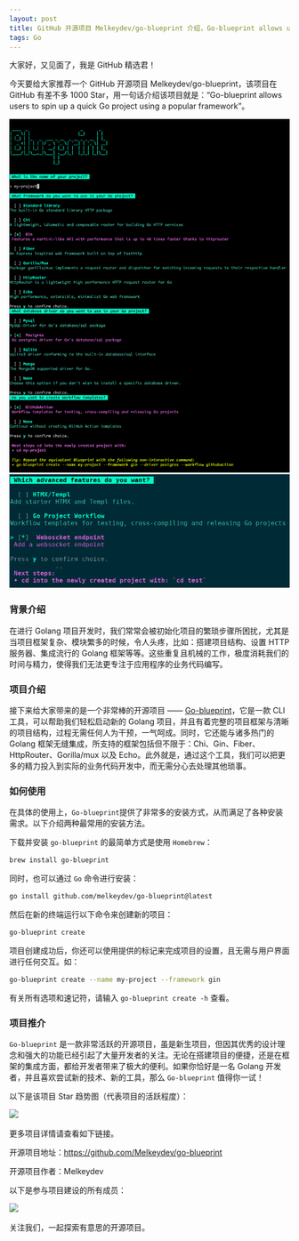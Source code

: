 ```yaml
---
layout: post
title: GitHub 开源项目 Melkeydev/go-blueprint 介绍，Go-blueprint allows users to spin up a quick Go project using a popular framework
tags: Go
---
```


大家好，又见面了，我是 GitHub 精选君！

今天要给大家推荐一个 GitHub 开源项目 Melkeydev/go-blueprint，该项目在 GitHub 有差不多 1000 Star，用一句话介绍该项目就是：“Go-blueprint allows users to spin up a quick Go project using a popular framework”。


![Starter Image](https://raw.githubusercontent.com/Melkeydev/go-blueprint/master/./public/blueprint_1.png)
![Framework Image](https://raw.githubusercontent.com/Melkeydev/go-blueprint/master/./public/blueprint_2.png)



### 背景介绍
在进行 Golang 项目开发时，我们常常会被初始化项目的繁琐步骤所困扰，尤其是当项目框架复杂、模块繁多的时候，令人头疼，比如：搭建项目结构、设置 HTTP 服务器、集成流行的 Golang 框架等等。这些重复且机械的工作，极度消耗我们的时间与精力，使得我们无法更专注于应用程序的业务代码编写。

### 项目介绍
接下来给大家带来的是一个非常棒的开源项目 —— [Go-blueprint](https://github.com/Melkeydev/go-blueprint)，它是一款 CLI 工具，可以帮助我们轻松启动新的 Golang 项目，并且有着完整的项目框架与清晰的项目结构，过程无需任何人为干预，一气呵成。同时，它还能与诸多热门的 Golang 框架无缝集成，所支持的框架包括但不限于：Chi、Gin、Fiber、HttpRouter、Gorilla/mux 以及 Echo。此外就是，通过这个工具，我们可以把更多的精力投入到实际的业务代码开发中，而无需分心去处理其他琐事。

### 如何使用
在具体的使用上，`Go-blueprint`提供了非常多的安装方式，从而满足了各种安装需求。以下介绍两种最常用的安装方法。

下载并安装 `go-blueprint` 的最简单方式是使用 `Homebrew`：

```sh
brew install go-blueprint
```

同时，也可以通过 `Go` 命令进行安装：

```sh
go install github.com/melkeydev/go-blueprint@latest
```

然后在新的终端运行以下命令来创建新的项目：

```sh
go-blueprint create
```

项目创建成功后，你还可以使用提供的标记来完成项目的设置，且无需与用户界面进行任何交互。如：

```sh
go-blueprint create --name my-project --framework gin
```

有关所有选项和速记符，请输入 `go-blueprint create -h` 查看。

### 项目推介
`Go-blueprint` 是一款非常活跃的开源项目，虽是新生项目，但因其优秀的设计理念和强大的功能已经引起了大量开发者的关注。无论在搭建项目的便捷，还是在框架的集成方面，都给开发者带来了极大的便利。如果你恰好是一名 Golang 开发者，并且喜欢尝试新的技术、新的工具，那么 `Go-blueprint` 值得你一试！


以下是该项目 Star 趋势图（代表项目的活跃程度）：

![](https://api.star-history.com/svg?repos=Melkeydev/go-blueprint&type=Timeline)

更多项目详情请查看如下链接。

开源项目地址：https://github.com/Melkeydev/go-blueprint 

开源项目作者：Melkeydev

以下是参与项目建设的所有成员：

![](https://contrib.rocks/image?repo=Melkeydev/go-blueprint)

关注我们，一起探索有意思的开源项目。

